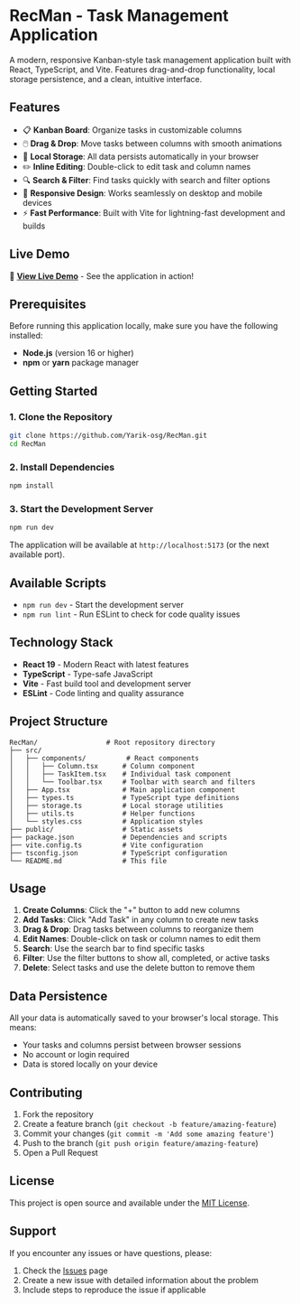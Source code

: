 # RecMan - Task Management Application

A modern, responsive Kanban-style task management application built with React, TypeScript, and Vite. Features drag-and-drop functionality, local storage persistence, and a clean, intuitive interface.

## Features

- 📋 **Kanban Board**: Organize tasks in customizable columns
- 🖱️ **Drag & Drop**: Move tasks between columns with smooth animations
- 💾 **Local Storage**: All data persists automatically in your browser
- ✏️ **Inline Editing**: Double-click to edit task and column names
- 🔍 **Search & Filter**: Find tasks quickly with search and filter options
- 📱 **Responsive Design**: Works seamlessly on desktop and mobile devices
- ⚡ **Fast Performance**: Built with Vite for lightning-fast development and builds

## Live Demo

🚀 **[View Live Demo](https://rec-man-wheat.vercel.app)** - See the application in action!

## Prerequisites

Before running this application locally, make sure you have the following installed:

- **Node.js** (version 16 or higher)
- **npm** or **yarn** package manager

## Getting Started

### 1. Clone the Repository

```bash
git clone https://github.com/Yarik-osg/RecMan.git
cd RecMan
```

### 2. Install Dependencies

```bash
npm install
```

### 3. Start the Development Server

```bash
npm run dev
```

The application will be available at `http://localhost:5173` (or the next available port).


## Available Scripts

- `npm run dev` - Start the development server
- `npm run lint` - Run ESLint to check for code quality issues

## Technology Stack

- **React 19** - Modern React with latest features
- **TypeScript** - Type-safe JavaScript
- **Vite** - Fast build tool and development server
- **ESLint** - Code linting and quality assurance

## Project Structure

```
RecMan/                 # Root repository directory
├── src/
│   ├── components/          # React components
│   │   ├── Column.tsx      # Column component
│   │   ├── TaskItem.tsx    # Individual task component
│   │   └── Toolbar.tsx     # Toolbar with search and filters
│   ├── App.tsx             # Main application component
│   ├── types.ts            # TypeScript type definitions
│   ├── storage.ts          # Local storage utilities
│   ├── utils.ts            # Helper functions
│   └── styles.css          # Application styles
├── public/                 # Static assets
├── package.json            # Dependencies and scripts
├── vite.config.ts          # Vite configuration
├── tsconfig.json           # TypeScript configuration
└── README.md               # This file
```

## Usage

1. **Create Columns**: Click the "+" button to add new columns
2. **Add Tasks**: Click "Add Task" in any column to create new tasks
3. **Drag & Drop**: Drag tasks between columns to reorganize them
4. **Edit Names**: Double-click on task or column names to edit them
5. **Search**: Use the search bar to find specific tasks
6. **Filter**: Use the filter buttons to show all, completed, or active tasks
7. **Delete**: Select tasks and use the delete button to remove them

## Data Persistence

All your data is automatically saved to your browser's local storage. This means:
- Your tasks and columns persist between browser sessions
- No account or login required
- Data is stored locally on your device

## Contributing

1. Fork the repository
2. Create a feature branch (`git checkout -b feature/amazing-feature`)
3. Commit your changes (`git commit -m 'Add some amazing feature'`)
4. Push to the branch (`git push origin feature/amazing-feature`)
5. Open a Pull Request

## License

This project is open source and available under the [MIT License](LICENSE).

## Support

If you encounter any issues or have questions, please:
1. Check the [Issues](https://github.com/Yarik-osg/RecMan/issues) page
2. Create a new issue with detailed information about the problem
3. Include steps to reproduce the issue if applicable
